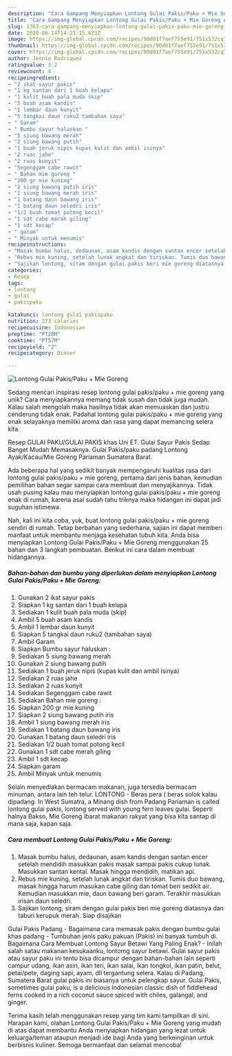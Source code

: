 ```yaml
---
description: "Cara Gampang Menyiapkan Lontong Gulai Pakis/Paku + Mie Goreng Anti Gagal"
title: "Cara Gampang Menyiapkan Lontong Gulai Pakis/Paku + Mie Goreng Anti Gagal"
slug: 1363-cara-gampang-menyiapkan-lontong-gulai-pakis-paku-mie-goreng-anti-gagal
date: 2020-06-14T14:23:15.623Z
image: https://img-global.cpcdn.com/recipes/90d01f7aef755e91/751x532cq70/lontong-gulai-pakispaku-mie-goreng-foto-resep-utama.jpg
thumbnail: https://img-global.cpcdn.com/recipes/90d01f7aef755e91/751x532cq70/lontong-gulai-pakispaku-mie-goreng-foto-resep-utama.jpg
cover: https://img-global.cpcdn.com/recipes/90d01f7aef755e91/751x532cq70/lontong-gulai-pakispaku-mie-goreng-foto-resep-utama.jpg
author: Jennie Rodriquez
ratingvalue: 3.2
reviewcount: 4
recipeingredient:
- "2 ikat sayur pakis"
- "1 kg santan dari 1 buah kelapa"
- "1 kulit buah pala muda skip"
- "5 buah asam kandis"
- "1 lembar daun kunyit"
- "5 tangkai daun ruku2 tambahan saya"
- " Garam"
- " Bumbu sayur haluskan "
- "5 siung bawang merah"
- "2 siung bawang putih"
- "1 buah jeruk nipis kupas kulit dan ambil isinya"
- "2 ruas jahe"
- "2 ruas kunyit"
- "Segenggam cabe rawit"
- " Bahan mie goreng "
- "200 gr mie kuning"
- "2 siung bawang putih iris"
- "1 siung bawang merah iris"
- "1 batang daun bawang iris"
- "1 batang daun seledri iris"
- "1/2 buah tomat potong kecil"
- "1 sdt cabe merah giling"
- "1 sdt kecap"
- " garam"
- " Minyak untuk menumis"
recipeinstructions:
- "Masak bumbu halus, dedaunan, asam kandis dengan santan encer setelah mendidih masukkan pakis masak sampai pakis cukup lunak. Masukkan santan kental. Masak hingga mendidih, matikan api."
- "Rebus mie kuning, setelah lunak angkat dan tiriskan. Tumis duo bawang, masak hingga harum masukan cabe giling dan tomat beri sedikit air. Kemudian masukkan mie, daun bawang beri garam. Terakhir masukkan irisan daun seledri."
- "Sajikan lontong, siram dengan gulai pakis beri mie goreng diatasnya dan taburi kerupuk merah. Siap disajikan"
categories:
- Resep
tags:
- lontong
- gulai
- pakispaku

katakunci: lontong gulai pakispaku 
nutrition: 273 calories
recipecuisine: Indonesian
preptime: "PT28M"
cooktime: "PT57M"
recipeyield: "2"
recipecategory: Dinner

---
```



![Lontong Gulai Pakis/Paku + Mie Goreng](https://img-global.cpcdn.com/recipes/90d01f7aef755e91/751x532cq70/lontong-gulai-pakispaku-mie-goreng-foto-resep-utama.jpg)

Sedang mencari inspirasi resep lontong gulai pakis/paku + mie goreng yang unik? Cara menyiapkannya memang tidak susah dan tidak juga mudah. Kalau salah mengolah maka hasilnya tidak akan memuaskan dan justru cenderung tidak enak. Padahal lontong gulai pakis/paku + mie goreng yang enak selayaknya memiliki aroma dan rasa yang dapat memancing selera kita.

Resep GULAI PAKU/GULAI PAKIS khas Uni ET. Gulai Sayur Pakis Sedap Banget Mudah Memasaknya. Gulai Pakis/paku padang Lontong Ayak/Kacau/Mie Goreng Pariaman Sumatera Barat.

Ada beberapa hal yang sedikit banyak mempengaruhi kualitas rasa dari lontong gulai pakis/paku + mie goreng, pertama dari jenis bahan, kemudian pemilihan bahan segar sampai cara membuat dan menyajikannya. Tidak usah pusing kalau mau menyiapkan lontong gulai pakis/paku + mie goreng enak di rumah, karena asal sudah tahu triknya maka hidangan ini dapat jadi suguhan istimewa.


Nah, kali ini kita coba, yuk, buat lontong gulai pakis/paku + mie goreng sendiri di rumah. Tetap berbahan yang sederhana, sajian ini dapat memberi manfaat untuk membantu menjaga kesehatan tubuh kita. Anda bisa menyiapkan Lontong Gulai Pakis/Paku + Mie Goreng menggunakan 25 bahan dan 3 langkah pembuatan. Berikut ini cara dalam membuat hidangannya.

<!--inarticleads1-->

##### Bahan-bahan dan bumbu yang diperlukan dalam menyiapkan Lontong Gulai Pakis/Paku + Mie Goreng:

1. Gunakan 2 ikat sayur pakis
1. Siapkan 1 kg santan dari 1 buah kelapa
1. Sediakan 1 kulit buah pala muda (skip)
1. Ambil 5 buah asam kandis
1. Ambil 1 lembar daun kunyit
1. Siapkan 5 tangkai daun ruku2 (tambahan saya)
1. Ambil  Garam
1. Siapkan  Bumbu sayur haluskan :
1. Sediakan 5 siung bawang merah
1. Gunakan 2 siung bawang putih
1. Sediakan 1 buah jeruk nipis (kupas kulit dan ambil isinya)
1. Sediakan 2 ruas jahe
1. Sediakan 2 ruas kunyit
1. Sediakan Segenggam cabe rawit
1. Sediakan  Bahan mie goreng :
1. Siapkan 200 gr mie kuning
1. Siapkan 2 siung bawang putih iris
1. Ambil 1 siung bawang merah iris
1. Sediakan 1 batang daun bawang iris
1. Gunakan 1 batang daun seledri iris
1. Sediakan 1/2 buah tomat potong kecil
1. Gunakan 1 sdt cabe merah giling
1. Ambil 1 sdt kecap
1. Siapkan  garam
1. Ambil  Minyak untuk menumis


Selain menyediakan bermacam makanan, juga tersedia bermacam minuman, antara lain teh telur. LONTONG - Beras pera ( beras solok kalau dipadang. In West Sumatra, a Minang dish from Padang Pariaman is called lontong gulai pakis, lontong served with young fern leaves gulai. Seperti halnya Bakso, Mie Goreng ibarat makanan rakyat yang bisa kita santap di mana saja, kapan saja. 

<!--inarticleads2-->

##### Cara membuat Lontong Gulai Pakis/Paku + Mie Goreng:

1. Masak bumbu halus, dedaunan, asam kandis dengan santan encer setelah mendidih masukkan pakis masak sampai pakis cukup lunak. Masukkan santan kental. Masak hingga mendidih, matikan api.
1. Rebus mie kuning, setelah lunak angkat dan tiriskan. Tumis duo bawang, masak hingga harum masukan cabe giling dan tomat beri sedikit air. Kemudian masukkan mie, daun bawang beri garam. Terakhir masukkan irisan daun seledri.
1. Sajikan lontong, siram dengan gulai pakis beri mie goreng diatasnya dan taburi kerupuk merah. Siap disajikan


Gulai Pakis Padang - Bagaimana cara memasak pakis dengan bumbu gulai khas padang - Tumbuhan jenis paku pakuan (Pakis) ini banyak tumbuh di. Bagaimana Cara Membuat Lontong Sayur Betawi Yang Paling Enak? - Inilah salah satau makanan kesukaanku, lontomg sayur betawi. Gulai sayur pakis atau sayur paku ini tentu bisa dicampur dengan bahan-bahan lain seperti campur udang, ikan asin, ikan teri, ikan salai, ikan tongkol, ikan patin, belut, petai/pete, daging sapi, ayam, dll tergantung selera. Kalau di Padang, Sumatera Barat gulai pakis ini biasanya untuk pelengkap sayur. Gulai Pakis, sometimes gulai paku, is a delicious Indonesian classic dish of fiddlehead ferns cooked in a rich coconut sauce spiced with chiles, galangal, and ginger. 

Terima kasih telah menggunakan resep yang tim kami tampilkan di sini. Harapan kami, olahan Lontong Gulai Pakis/Paku + Mie Goreng yang mudah di atas dapat membantu Anda menyiapkan hidangan yang lezat untuk keluarga/teman ataupun menjadi ide bagi Anda yang berkeinginan untuk berbisnis kuliner. Semoga bermanfaat dan selamat mencoba!
